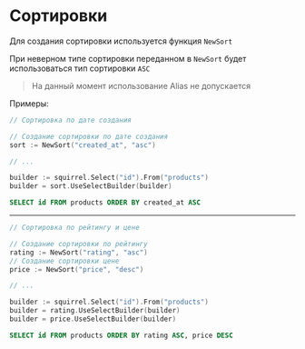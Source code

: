 # Сортировки

Для создания сортировки используется функция `NewSort`

При неверном типе сортировки переданном в `NewSort` будет использоваться тип сортировки `ASC`

> На данный момент использование Alias не допускается

Примеры:

```go
// Сортировка по дате создания

// Создание сортировки по дате создания
sort := NewSort("created_at", "asc")

// ...

builder := squirrel.Select("id").From("products")
builder = sort.UseSelectBuilder(builder)

```

```sql
SELECT id FROM products ORDER BY created_at ASC
```

---

```go
// Сортировка по рейтингу и цене

// Создание сортировки по рейтингу
rating := NewSort("rating", "asc")
// Создание сортировки цене
price := NewSort("price", "desc")

// ...

builder := squirrel.Select("id").From("products")
builder = rating.UseSelectBuilder(builder)
builder = price.UseSelectBuilder(builder)

```

```sql
SELECT id FROM products ORDER BY rating ASC, price DESC
```
